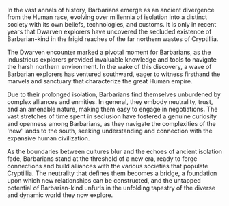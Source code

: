 In the vast annals of history, Barbarians emerge as an ancient divergence from the Human race, evolving over millennia of isolation into a distinct society with its own beliefs, technologies, and customs. It is only in recent years that Dwarven explorers have uncovered the secluded existence of Barbarian-kind in the frigid reaches of the far northern wastes of Cryptillia.

The Dwarven encounter marked a pivotal moment for Barbarians, as the industrious explorers provided invaluable knowledge and tools to navigate the harsh northern environment. In the wake of this discovery, a wave of Barbarian explorers has ventured southward, eager to witness firsthand the marvels and sanctuary that characterize the great Human empire.

Due to their prolonged isolation, Barbarians find themselves unburdened by complex alliances and enmities. In general, they embody neutrality, trust, and an amenable nature, making them easy to engage in negotiations. The vast stretches of time spent in seclusion have fostered a genuine curiosity and openness among Barbarians, as they navigate the complexities of the 'new' lands to the south, seeking understanding and connection with the expansive human civilization.

As the boundaries between cultures blur and the echoes of ancient isolation fade, Barbarians stand at the threshold of a new era, ready to forge connections and build alliances with the various societies that populate Cryptillia. The neutrality that defines them becomes a bridge, a foundation upon which new relationships can be constructed, and the untapped potential of Barbarian-kind unfurls in the unfolding tapestry of the diverse and dynamic world they now explore.